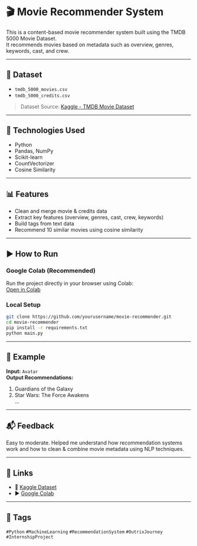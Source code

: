 
# 🎬 Movie Recommender System

This is a content-based movie recommender system built using the TMDB 5000 Movie Dataset.  
It recommends movies based on metadata such as overview, genres, keywords, cast, and crew.

---

## 📁 Dataset
- `tmdb_5000_movies.csv`
- `tmdb_5000_credits.csv`
> Dataset Source: [Kaggle - TMDB Movie Dataset](https://www.kaggle.com/datasets/tmdb/tmdb-movie-metadata)

---

## 🔧 Technologies Used
- Python
- Pandas, NumPy
- Scikit-learn
- CountVectorizer
- Cosine Similarity

---

## 📊 Features
- Clean and merge movie & credits data
- Extract key features (overview, genres, cast, crew, keywords)
- Build tags from text data
- Recommend 10 similar movies using cosine similarity

---

## ▶️ How to Run

### Google Colab (Recommended)
Run the project directly in your browser using Colab:  
[Open in Colab](https://colab.research.google.com/)

### Local Setup
```bash
git clone https://github.com/yourusername/movie-recommender.git
cd movie-recommender
pip install -r requirements.txt
python main.py
```

---

## 📌 Example

**Input:** `Avatar`  
**Output Recommendations:**
1. Guardians of the Galaxy
2. Star Wars: The Force Awakens  
...

---

## 📬 Feedback
Easy to moderate. Helped me understand how recommendation systems work and how to clean & combine movie metadata using NLP techniques.

---

## 📎 Links
- 🔗 [Kaggle Dataset](https://www.kaggle.com/datasets/tmdb/tmdb-movie-metadata)
- ▶️ [Google Colab](https://colab.research.google.com/drive/1bB3cb3PtmGDOHqUXtY7hXv1URi1HEZtr#scrollTo=8ty9H83G8QQu)

---

## 📌 Tags
`#Python` `#MachineLearning` `#RecommendationSystem` `#OutrixJourney` `#InternshipProject`
